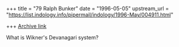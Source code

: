 +++
title = "79 Ralph Bunker"
date = "1996-05-05"
upstream_url = "https://list.indology.info/pipermail/indology/1996-May/004911.html"

+++
[Archive link](https://list.indology.info/pipermail/indology/1996-May/004911.html)

What is Wikner's Devanagari system?




